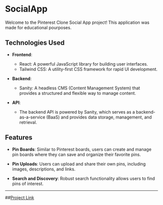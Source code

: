 # SocialApp


Welcome to the Pinterest Clone Social App project! This application was made for educational pourposes.


## Technologies Used


- **Frontend**:
  - React: A powerful JavaScript library for building user interfaces.
  - Tailwind CSS: A utility-first CSS framework for rapid UI development.

- **Backend**:
  - Sanity: A headless CMS (Content Management System) that provides a structured and flexible way to manage content.

- **API**:
  - The backend API is powered by Sanity, which serves as a backend-as-a-service (BaaS) and provides data storage, management, and retrieval.


## Features

- **Pin Boards**: Similar to Pinterest boards, users can create and manage pin boards where they can save and organize their favorite pins.

- **Pin Uploads**: Users can upload and share their own pins, including images, descriptions, and links.

- **Search and Discovery**: Robust search functionality allows users to find pins of interest.

----------------------------------------------

##[Project Link]([https://jaguero-socialapp.netlify.app)
